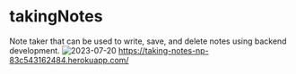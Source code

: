 # takingNotes
Note taker that can be used to write, save, and delete notes using backend development.
![2023-07-20](https://github.com/neysap/takingNotes/assets/124948553/f8a33e8e-da19-4b69-bf4f-c5c041369401)
https://taking-notes-np-83c543162484.herokuapp.com/
